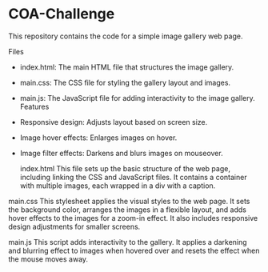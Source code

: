 # COA-Challenge
This repository contains the code for a simple image gallery web page.

Files
- index.html: The main HTML file that structures the image gallery.
- main.css: The CSS file for styling the gallery layout and images.
- main.js: The JavaScript file for adding interactivity to the image gallery.
Features
- Responsive design: Adjusts layout based on screen size.
- Image hover effects: Enlarges images on hover.
- Image filter effects: Darkens and blurs images on mouseover.

  index.html
This file sets up the basic structure of the web page, including linking the CSS and JavaScript files. It contains a container with multiple images, each wrapped in a div with a caption.

main.css
This stylesheet applies the visual styles to the web page. It sets the background color, arranges the images in a flexible layout, and adds hover effects to the images for a zoom-in effect. It also includes responsive design adjustments for smaller screens.

main.js
This script adds interactivity to the gallery. It applies a darkening and blurring effect to images when hovered over and resets the effect when the mouse moves away.
